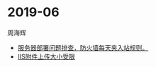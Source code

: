 # 2019-06

周海辉

* [服务器部署问题排查，防火墙每天夹入站规则。](/chapter1.md)
* [IIS附件上传大小受限](/net-and-net-core/webconfig/fu-jian-shang-chuan-da-xiao.md)



